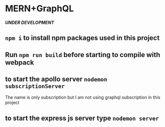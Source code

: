 # MERN+GraphQL
##### UNDER DEVELOPMENT
## `npm i` to install npm packages used in this project
## Run `npm run build` before starting to compile with webpack
## to start the apollo server `nodemon subscriptionServer` 
The name is only subscription but I am not using graphql subscription in this project
## to start the express js server type `nodemon server`
